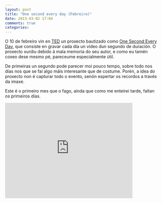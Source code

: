 ```yaml
---
layout: post
title: "One second every day (Febreiro)"
date: 2013-03-02 17:04
comments: true
categories: 
---
```


O 10 de febreiro vin en [TED](http://www.ted.com/) un proxecto bautizado como [One Second Every Day](http://www.ted.com/talks/cesar_kuriyama_one_second_every_day.html), que consiste en gravar cada día un vídeo dun segundo de duración. O proxecto xurdiu debido á mala memoria do seu autor, e como eu tamén coxeo dese mesmo pé, pareceume especialmente útil.

De primeiras un segundo pode parecer moi pouco tempo, sobre todo nos días nos que se fai algo máis interesante que de costume. Porén, a idea do proxecto non é capturar todo o evento, senón espertar os recordos a través da imaxe.

Este é o primeiro mes que o fago, aínda que como me enteirei tarde, faltan os primeiros días.

<iframe width="420" height="315" src="http://www.youtube.com/embed/06h08w6Kns4?rel=0" frameborder="0" allowfullscreen></iframe>
